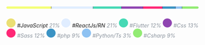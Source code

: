  <!-- Saalve veio dar uma bizoiada no meu código néh? :B -->

<!--![Percentage Bar](/assets/image/perbarL.svg)-->

<h1 align="center">

 <!--<img height="36"  src="./assets/image/icon/code-icon.svg" /> <br>-->
 <img src="./assets/image/perbarL.svg" />

</h1>

![CodeBall](/assets/image/yellowball.svg) *#JavaScript* <span style="color:#8B949E;"> *21%* </span> ![CodeBall](/assets/image/iceball.svg) *#ReactJs/RN* <span style="color: #8B949E;"> *21%* ![CodeBall](/assets/image/cyanball.svg) *#Flutter* <span style="color: #8B949E;"> *12%* </span> ![CodeBall](/assets/image/purpleball.svg) *#Css* <span style="color: #8B949E;"> *13%* </span> ![CodeBall](/assets/image/pinkball.svg) *#Sass* <span style="color: #8B949E;"> *12%* </span> ![CodeBall](/assets/image/blueball.svg) *#php* <span style="color: #8B949E;"> *9%* </span> ![CodeBall](/assets/image/greyblueball.svg) *#Python/Ts* <span style="color: #8B949E;"> *3%* </span> ![CodeBall](/assets/image/greenball.svg) *#Csharp* <span style="color: #8B949E;"> *9%* </span> 


<!--
<code><img height="36" src="https://github.com/Pac-Man-Theme/Pac-Man_Theme/blob/main/images/pac-man-theme-vampyrsoda.png"></code> <code><img height="36" src="https://github.com/vampyrsoda/vampyrsoda/blob/main/assets/image/icon/react-icon.png"></code> <code><img height="36" src="https://github.com/vampyrsoda/vampyrsoda/blob/main/assets/image/icon/javascript-icon.png"></code>
 <code><img height="36" src="https://github.com/vampyrsoda/vampyrsoda/blob/main/assets/image/icon/sass-icon.png"></code>
<code><img height="36" src="https://github.com/vampyrsoda/QuantumSpins/blob/main/src/assets/image/quantumspins.png"></code>
<code><img height="36" src="https://github.com/vampyrsoda/vampyrsoda/blob/main/assets/image/icon/csharp-icon.png"></code>
<code><img height="36" src="https://github.com/vampyrsoda/vampyrsoda/blob/main/assets/image/icon/css-icon.png"></code>
<code><img height="36" src="https://github.com/vampyrsoda/vampyrsoda/blob/main/assets/image/icon/html-icon.png"></code>
<code><img height="36" src="https://github.com/vampyrsoda/vampyrsoda/blob/main/assets/image/icon/flutter-icon.png"></code>
<code><img height="36" src="https://github.com/vampyrsoda/post-it/blob/main/src/assets/img/postit-icon.png"></code>
<code><img height="36" src="https://github.com/vampyrsoda/SaturnClock/blob/main/src/image/icon.png"></code>
<code><img height="36" src="https://github.com/vampyrsoda/Jump-Color/blob/main/ico/jumpcolor-ico.png"></code>
<code><img height="36" src="https://github.com/vampyrsoda/E-mc2/blob/main/src/assets/img/e-mc2-ico.png"></code>
<code><img height="36" src="https://github.com/vampyrsoda/V-form/blob/main/src/assets/image/v-form.png"></code>
<code><img height="36" src="https://github.com/vampyrsoda/ByteBank/blob/main/src/assets/images/bytebank-icon.png"></code>
<code><img height="36" src="https://github.com/vampyrsoda/PizzaDelivery/blob/main/assets/icon.png"></code>
-->
